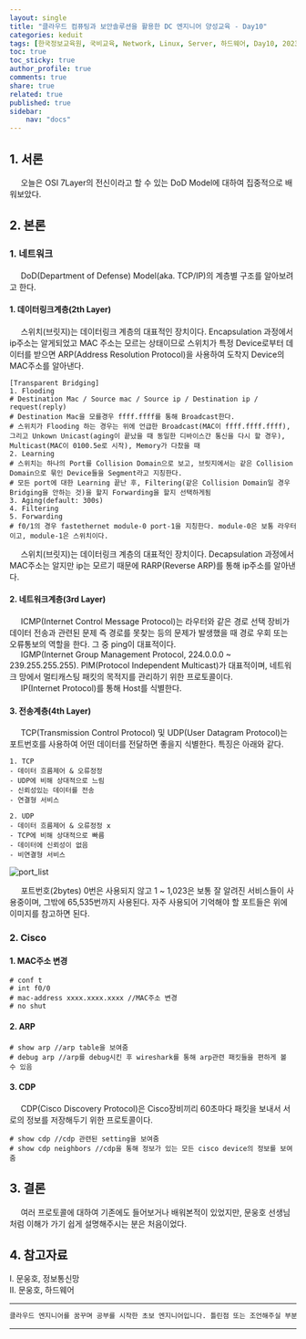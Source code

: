 ```yaml
---
layout: single
title: "클라우드 컴퓨팅과 보안솔루션을 활용한 DC 엔지니어 양성교육 - Day10"
categories: keduit
tags: [한국정보교육원, 국비교육, Network, Linux, Server, 하드웨어, Day10, 2023/02/17]
toc: true
toc_sticky: true
author_profile: true
comments: true
share: true
related: true
published: true
sidebar: 
    nav: "docs"
---
```


## 1. 서론  

&nbsp;&nbsp;&nbsp;&nbsp; 오늘은 OSI 7Layer의 전신이라고 할 수 있는 DoD Model에 대하여 집중적으로 배워보았다.

## 2. 본론  

### 1. 네트워크   

&nbsp;&nbsp;&nbsp;&nbsp; DoD(Department of Defense) Model(aka. TCP/IP)의 계층별 구조를 알아보려고 한다.

#### 1. 데이터링크계층(2th Layer)

&nbsp;&nbsp;&nbsp;&nbsp; 스위치(브릿지)는 데이터링크 계층의 대표적인 장치이다. Encapsulation 과정에서 ip주소는 알게되었고 MAC 주소는 모르는 상태이므로 스위치가 특정 Device로부터 데이터를 받으면 ARP(Address Resolution Protocol)을 사용하여 도착지 Device의 MAC주소를 알아낸다.

```
[Transparent Bridging]
1. Flooding
# Destination Mac / Source mac / Source ip / Destination ip / request(reply)
# Destination Mac을 모를경우 ffff.ffff를 통해 Broadcast한다.
# 스위치가 Flooding 하는 경우는 위에 언급한 Broadcast(MAC이 ffff.ffff.ffff), 그리고 Unkown Unicast(aging이 끝났을 때 동일한 디바이스간 통신을 다시 할 경우), Multicast(MAC이 0100.5e로 시작), Memory가 다찼을 때
2. Learning
# 스위치는 하나의 Port를 Collision Domain으로 보고, 브릿지에서는 같은 Collision Domain으로 묶인 Device들을 Segment라고 지칭한다.
# 모든 port에 대한 Learning 끝난 후, Filtering(같은 Collision Domain일 경우 Bridging을 안하는 것)을 할지 Forwarding을 할지 선택하게됨
3. Aging(default: 300s)
4. Filtering
5. Forwarding
# f0/1의 경우 fastethernet module-0 port-1을 지칭한다. module-0은 보통 라우터이고, module-1은 스위치이다.
```

&nbsp;&nbsp;&nbsp;&nbsp; 스위치(브릿지)는 데이터링크 계층의 대표적인 장치이다. Decapsulation 과정에서 MAC주소는 알지만 ip는 모르기 때문에 RARP(Reverse ARP)를 통해 ip주소를 알아낸다.

#### 2. 네트워크계층(3rd Layer)

&nbsp;&nbsp;&nbsp;&nbsp; ICMP(Internet Control Message Protocol)는 라우터와 같은 경로 선택 장비가 데이터 전송과 관련된 문제 즉 경로를 못찾는 등의 문제가 발생했을 때 경로 우회 또는 오류통보의 역할을 한다. 그 중 ping이 대표적이다.   
&nbsp;&nbsp;&nbsp;&nbsp; IGMP(Internet Group Management Protocol, 224.0.0.0 ~ 239.255.255.255). PIM(Protocol Independent Multicast)가 대표적이며, 네트워크 망에서 멀티캐스팅 패킷의 목적지를 관리하기 위한 프로토콜이다.   
&nbsp;&nbsp;&nbsp;&nbsp; IP(Internet Protocol)를 통해 Host를 식별한다.

#### 3. 전송계층(4th Layer)

&nbsp;&nbsp;&nbsp;&nbsp; TCP(Transmission Control Protocol) 및 UDP(User Datagram Protocol)는 포트번호를 사용하여 어떤 데이터를 전달하면 좋을지 식별한다. 특징은 아래와 같다.

```
1. TCP
- 데이터 흐름제어 & 오류정정
- UDP에 비해 상대적으로 느림
- 신뢰성있는 데이터를 전송
- 연결형 서비스

2. UDP
- 데이터 흐름제어 & 오류정정 x
- TCP에 비해 상대적으로 빠름
- 데이터에 신뢰성이 없음
- 비연결형 서비스
```

![port_list](https://user-images.githubusercontent.com/124491456/219556983-3ecfcf9d-ba99-4a03-be51-d847586c0527.png)

&nbsp;&nbsp;&nbsp;&nbsp; 포트번호(2bytes) 0번은 사용되지 않고 1 ~ 1,023은 보통 잘 알려진 서비스들이 사용중이며, 그밖에 65,535번까지 사용된다. 자주 사용되어 기억해야 할 포트들은 위에 이미지를 참고하면 된다.

### 2. Cisco   

#### 1. MAC주소 변경

```
# conf t
# int f0/0
# mac-address xxxx.xxxx.xxxx //MAC주소 변경
# no shut
```

#### 2. ARP

```
# show arp //arp table을 보여줌
# debug arp //arp를 debug시킨 후 wireshark를 통해 arp관련 패킷들을 편하게 볼 수 있음
```

#### 3. CDP

&nbsp;&nbsp;&nbsp;&nbsp; CDP(Cisco Discovery Protocol)은 Cisco장비끼리 60초마다 패킷을 보내서 서로의 정보를 저장해두기 위한 프로토콜이다.

```
# show cdp //cdp 관련된 setting을 보여줌
# show cdp neighbors //cdp을 통해 정보가 있는 모든 cisco device의 정보를 보여줌
```

## 3. 결론  

&nbsp;&nbsp;&nbsp;&nbsp; 여러 프로토콜에 대하여 기존에도 들어보거나 배워본적이 있었지만, 문웅호 선생님처럼 이해가 가기 쉽게 설명해주시는 분은 처음이었다.

## 4. 참고자료  

Ⅰ. 문웅호, 정보통신망   
Ⅱ. 문웅호, 하드웨어

---

```bash
클라우드 엔지니어를 꿈꾸며 공부를 시작한 초보 엔지니어입니다. 틀린점 또는 조언해주실 부분이 있으시면 친절하게 댓글 부탁드립니다. 방문해 주셔서 감사합니다 :)
```

---
